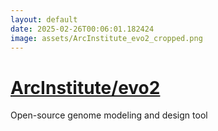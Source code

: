```yaml
---
layout: default
date: 2025-02-26T00:06:01.182424
image: assets/ArcInstitute_evo2_cropped.png
---
```


# [ArcInstitute/evo2](https://github.com/ArcInstitute/evo2)

Open-source genome modeling and design tool
